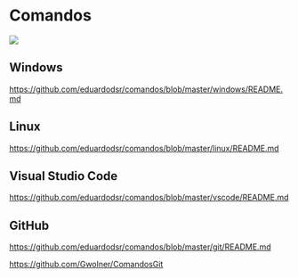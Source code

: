 # Comandos

[![](https://img.shields.io/badge/made_by-eduardodsr-green)](https://github.com/eduardodsr/)

<!--
![visitors](https://visitor-badge.glitch.me/badge?page_id=page.id&left_color=green&right_color=red)
-->

## Windows

<https://github.com/eduardodsr/comandos/blob/master/windows/README.md>


## Linux

<https://github.com/eduardodsr/comandos/blob/master/linux/README.md>


## Visual Studio Code

<https://github.com/eduardodsr/comandos/blob/master/vscode/README.md>


## GitHub

<https://github.com/eduardodsr/comandos/blob/master/git/README.md>

<https://github.com/Gwolner/ComandosGit>

